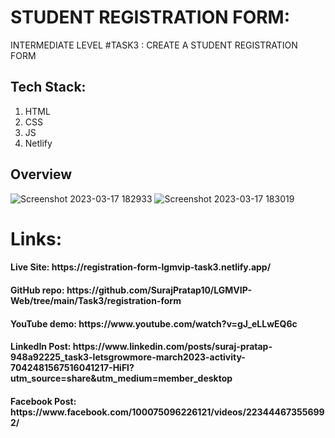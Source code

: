 # STUDENT REGISTRATION FORM:

INTERMEDIATE LEVEL #TASK3 : CREATE A STUDENT REGISTRATION FORM

## Tech Stack:
1) HTML
2) CSS
3) JS
4) Netlify

## Overview
![Screenshot 2023-03-17 182933](https://user-images.githubusercontent.com/92919173/225911707-735b32fc-49a9-4b5b-a24c-63cd40aab119.jpg)
![Screenshot 2023-03-17 183019](https://user-images.githubusercontent.com/92919173/225911717-7a2e9c2b-1a73-4547-bfa2-7963881e0d5d.jpg)


<h1> Links:
<h4>Live Site: https://registration-form-lgmvip-task3.netlify.app/
<h4>GitHub repo: https://github.com/SurajPratap10/LGMVIP-Web/tree/main/Task3/registration-form
<h4>YouTube demo: https://www.youtube.com/watch?v=gJ_eLLwEQ6c
<h4>LinkedIn Post: https://www.linkedin.com/posts/suraj-pratap-948a92225_task3-letsgrowmore-march2023-activity-7042481567516041217-HiFl?utm_source=share&utm_medium=member_desktop
<h4>Facebook Post: https://www.facebook.com/100075096226121/videos/223444673556992/
